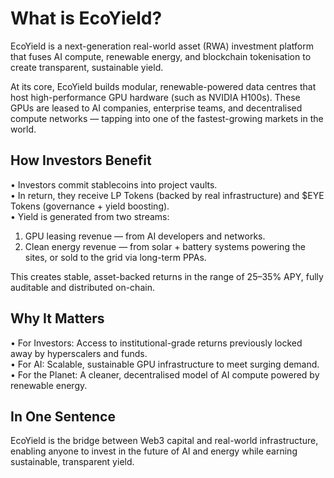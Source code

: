 # What is EcoYield?

EcoYield is a next-generation real-world asset (RWA) investment platform
that fuses AI compute, renewable energy, and blockchain tokenisation to
create transparent, sustainable yield.  
  
At its core, EcoYield builds modular, renewable-powered data centres
that host high-performance GPU hardware (such as NVIDIA H100s). These
GPUs are leased to AI companies, enterprise teams, and decentralised
compute networks — tapping into one of the fastest-growing markets in
the world.

## How Investors Benefit

• Investors commit stablecoins into project vaults.  
• In return, they receive LP Tokens (backed by real infrastructure) and
\$EYE Tokens (governance + yield boosting).  
• Yield is generated from two streams:  
1. GPU leasing revenue — from AI developers and networks.  
2. Clean energy revenue — from solar + battery systems powering the
sites, or sold to the grid via long-term PPAs.  
  
This creates stable, asset-backed returns in the range of 25–35% APY,
fully auditable and distributed on-chain.

## Why It Matters

• For Investors: Access to institutional-grade returns previously locked
away by hyperscalers and funds.  
• For AI: Scalable, sustainable GPU infrastructure to meet surging
demand.  
• For the Planet: A cleaner, decentralised model of AI compute powered
by renewable energy.

## In One Sentence

EcoYield is the bridge between Web3 capital and real-world
infrastructure, enabling anyone to invest in the future of AI and energy
while earning sustainable, transparent yield.
